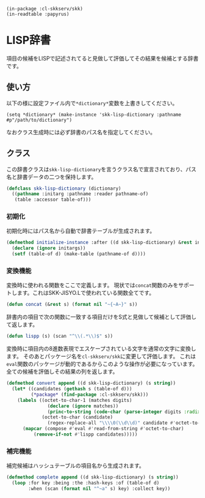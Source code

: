     (in-package :cl-skkserv/skk)
    (in-readtable :papyrus)

# LISP辞書

<!--
Copyright (C) 2017 asciian

This program is free software; you can redistribute it and/or modify
it under the terms of the GNU General Public License as published by
the Free Software Foundation; either version 3 of the License, or
(at your option) any later version.

This program is distributed in the hope that it will be useful,
but WITHOUT ANY WARRANTY; without even the implied warranty of
MERCHANTABILITY or FITNESS FOR A PARTICULAR PURPOSE.  See the
GNU General Public License for more details.

You should have received a copy of the GNU General Public License
along with this program; if not, write to the Free Software Foundation,
Inc., 51 Franklin Street, Fifth Floor, Boston, MA 02110-1301  USA
-->

項目の候補をLISPで記述されてると見做して評価してその結果を候補とする辞書です。

## 使い方

以下の様に設定ファイル内で`*dictionary*`変数を上書きしてください。

    (setq *dictionary* (make-instance 'skk-lisp-dictionary :pathname #p"/path/to/dictionary")

なおクラス生成時には必ず辞書のパス名を指定してください。


## クラス

この辞書クラスは`skk-lisp-dictionary`を言うクラス名で宣言されており、パス名と辞書データの二つを保持します。


```lisp
(defclass skk-lisp-dictionary (dictionary)
  ((pathname :initarg :pathname :reader pathname-of)
   (table :accessor table-of)))
```

### 初期化

初期化時にはパス名から自動で辞書テーブルが生成されます。

```lisp
(defmethod initialize-instance :after ((d skk-lisp-dictionary) &rest initargs)
  (declare (ignore initargs))
  (setf (table-of d) (make-table (pathname-of d))))

```

### 変換機能

変換時に使われる関数をここで定義します。
現状では`concat`関数のみをサポートします。これはSKK-JISYO.Lで使われている関数全てです。

```lisp
(defun concat (&rest s) (format nil "~{~A~}" s))

```

辞書内の項目で次の関数に一致する項目だけをS式と見做して候補として評価して返します。

```lisp
(defun lispp (s) (scan "^\\(.*\\)$" s))
```

変換時に項目内の8進数表現でエスケープされている文字を通常の文字に変換します。
そのあとパッケージ名を`cl-skkserv/skk`に変更して評価します。
これは`eval`関数のパッケージが動的であるからこのような操作が必要になっています。
全ての候補を評価しその結果の列を返します。

```lisp
(defmethod convert append ((d skk-lisp-dictionary) (s string))
  (let* ((candidates (gethash s (table-of d)))
         (*package* (find-package :cl-skkserv/skk)))
    (labels ((octet-to-char-1 (matches digits)
               (declare (ignore matches))
               (princ-to-string (code-char (parse-integer digits :radix 8))))
             (octet-to-char (candidate)
               (regex-replace-all "\\\\0(\\d\\d)" candidate #'octet-to-char-1 :simple-calls t)))
      (mapcar (compose #'eval #'read-from-string #'octet-to-char)
	      (remove-if-not #'lispp candidates)))))
```

### 補完機能

補完候補はハッシュテーブルの項目名から生成されます。

```lisp
(defmethod complete append ((d skk-lisp-dictionary) (s string))
  (loop :for key :being :the :hash-keys :of (table-of d)
        :when (scan (format nil "^~a" s) key) :collect key))
```
